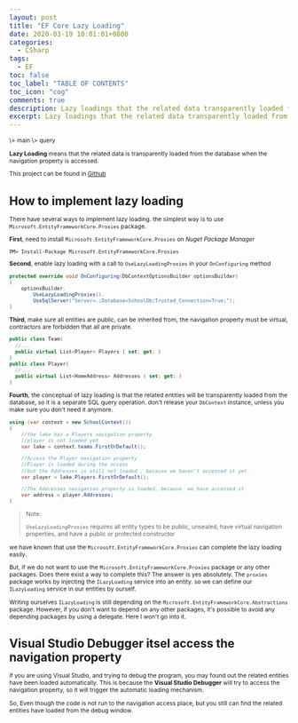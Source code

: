 ```yaml
---
layout: post
title: "EF Core Lazy Loading"
date: 2020-03-19 10:01:01+0800
categories:
  - CSharp
tags:
  - EF
toc: false
toc_label: "TABLE OF CONTENTS"
toc_icon: "cog"
comments: true
description: Lazy loadings that the related data transparently loaded from the database when the navigation property accessed.
excerpt: Lazy loadings that the related data transparently loaded from the database when the navigation property accessed.
---
```

<span style="font-size: 0.75em;">
\>
<a href="/blog/csharp/2020/02/28/Entitiy-Framework-Tutorial/" style="cursor: pointer;text-decoration: none;">main</a>
\>
<a href="/blog/csharp/2020/02/28/EF-Core-Load-Related-Entities/" style="cursor: pointer;text-decoration: none;">query</a>
<span>

**Lazy Loading** means that the related data is transparently loaded from the database when the navigation property is accessed.

This project can be found in [Github][1]

# How to implement lazy loading
There have several ways to implement lazy loading. the simplest way is to use `Microsoft.EntityFrameworkCore.Proxies` package. 

**First**, need to install `Microsoft.EntityFrameworkCore.Proxies` on *Nuget Package Manager*

```console
PM> Install-Package Microsoft.EntityFrameworkCore.Proxies
```

**Second**, enable lazy loading with a call to `UseLazyLoadingProxies` in your `OnConfiguring` method
```c#
protected override void OnConfiguring(DbContextOptionsBuilder optionsBuilder)
{
    optionsBuilder.
        UseLazyLoadingProxies().
        UseSqlServer("Server=.;Database=SchoolDb;Trusted_Connection=True;");
}
```

**Third**, make sure all entities are public, can be inherited from, the navigation property must be virtual, contractors are forbidden that all are private.

```c#
public class Team{
  //...
  public virtual List<Player> Players { set; get; }
}
public class Player{
  //...
  public virtual List<HomeAddress> Addresses { set; get; }
}
```

**Fourth**, the conceptual of lazy loading is that the related entities will be transparently loaded from the database, so it is a separate SQL query operation. don't release your `DbContext` instance, unless you make sure you don't need it anymore.

```c#
using (var context = new SchoolContext())
{
    //the lake has a Players navigation property
    //player is not loaded yet
    var lake = context.teams.FirstOrDefault();

    //Access the Player navigation property
    //Player is loaded during the access
    //but the Addresses is still not loaded , because we haven't accessed it yet.
    var player = lake.Players.FirstOrDefault();

    //The Addresses navigation property is loaded, because  we have accessed it.
    var address = player.Addresses;
}
```

>Note:
>
>`UseLazyLoadingProxies` requires all entity types to be public, unsealed, have virtual navigation properties, and have a public or protected constructor


we have known that use the `Microsoft.EntityFrameworkCore.Proxies` can complete the lazy loading easily.

But, if we do not want to use the `Microsoft.EntityFrameworkCore.Proxies` package or any other packages. Does there exist a way to complete this? The answer is yes absolutely. The `proxies` package works by injecting the `ILazyLoading` service into an entity. so we can define our `ILazyLoading` service in our entities by ourself. 

Writing ourselves `ILazyLoading` is still depending on the `Microsoft.EntityFrameworkCore.Abstractions` package.  However, if you don't want to depend on any other packages, it's possible to avoid any depending packages by using a delegate. Here I won't go into it.

# Visual Studio Debugger itsel access the navigation property
if you are using Visual Studio, and trying to debug the program, you may found out the related entities have been loaded automatically. This is because the **Visual Studio Debugger** will try to access the navigation property, so it will trigger the automatic loading mechanism.

So, Even though the code is not run to the navigation access place, but you still can find the related entities have loaded from the debug window.

[1]:https://github.com/voltwu/C-Sharp-Console-Application-EF-Core-Example/tree/e889e3cfebe34bf823b0a69e942a629491611fde
